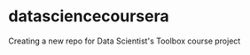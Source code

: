 datasciencecoursera
===================

Creating a new repo for Data Scientist's Toolbox course project
